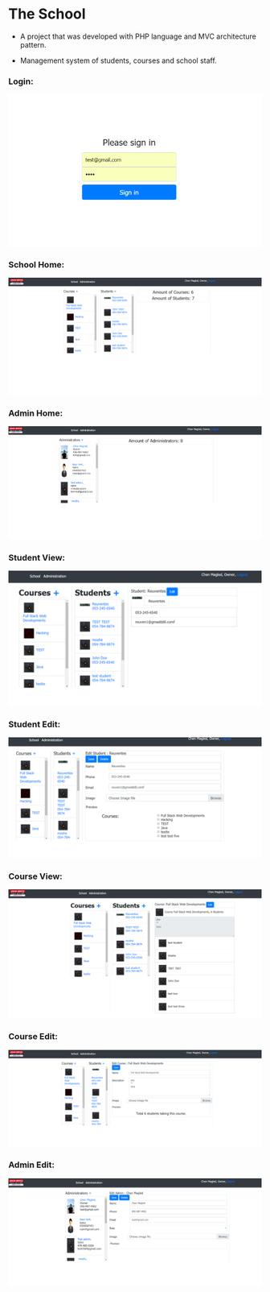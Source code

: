 # The School
* A project that was developed with PHP language and MVC architecture pattern.

* Management system of students, courses and school staff.

### Login:

![picture](./images/login.PNG)

### School Home:

![picture](./images/school-home.PNG)

### Admin Home:

![picture](./images/admin-home.PNG)

### Student View:

![picture](./images/student-view.PNG)

### Student Edit:

![picture](./images/student-edit.PNG)

### Course View:

![picture](./images/course-view.PNG)

### Course Edit:

![picture](./images/course-edit.PNG)

### Admin Edit:

![picture](./images/admin-edit.PNG)
